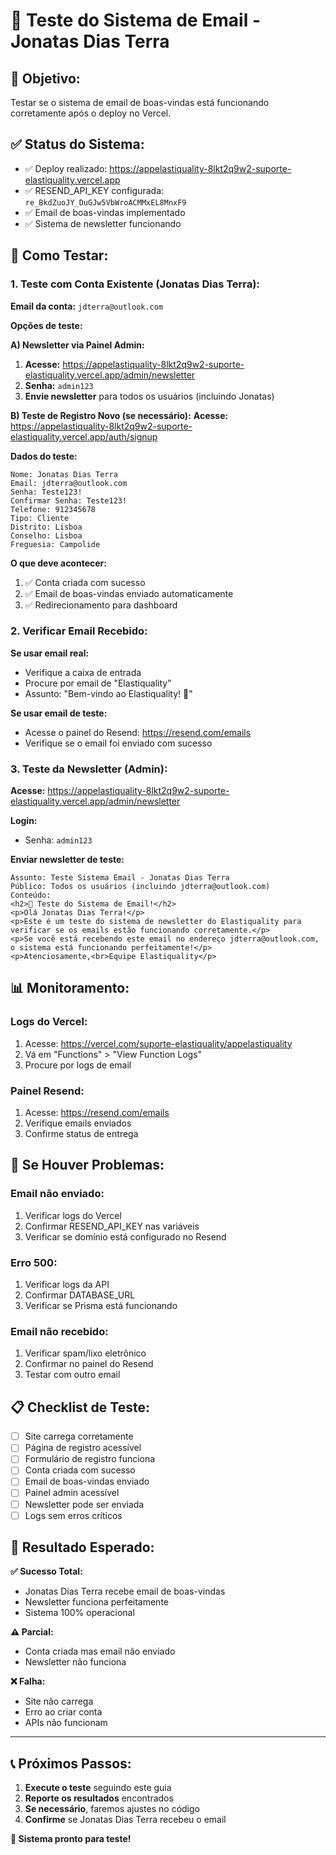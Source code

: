 # 📧 Teste do Sistema de Email - Jonatas Dias Terra

## 🎯 **Objetivo:**
Testar se o sistema de email de boas-vindas está funcionando corretamente após o deploy no Vercel.

## ✅ **Status do Sistema:**
- ✅ Deploy realizado: https://appelastiquality-8lkt2q9w2-suporte-elastiquality.vercel.app
- ✅ RESEND_API_KEY configurada: `re_BkdZuoJY_DuGJw5VbWroACMMxEL8MnxF9`
- ✅ Email de boas-vindas implementado
- ✅ Sistema de newsletter funcionando

## 🧪 **Como Testar:**

### **1. Teste com Conta Existente (Jonatas Dias Terra):**

**Email da conta:** `jdterra@outlook.com`

**Opções de teste:**

**A) Newsletter via Painel Admin:**
1. **Acesse:** https://appelastiquality-8lkt2q9w2-suporte-elastiquality.vercel.app/admin/newsletter
2. **Senha:** `admin123`
3. **Envie newsletter** para todos os usuários (incluindo Jonatas)

**B) Teste de Registro Novo (se necessário):**
**Acesse:** https://appelastiquality-8lkt2q9w2-suporte-elastiquality.vercel.app/auth/signup

**Dados do teste:**
```
Nome: Jonatas Dias Terra
Email: jdterra@outlook.com
Senha: Teste123!
Confirmar Senha: Teste123!
Telefone: 912345678
Tipo: Cliente
Distrito: Lisboa
Conselho: Lisboa
Freguesia: Campolide
```

**O que deve acontecer:**
1. ✅ Conta criada com sucesso
2. ✅ Email de boas-vindas enviado automaticamente
3. ✅ Redirecionamento para dashboard

### **2. Verificar Email Recebido:**

**Se usar email real:**
- Verifique a caixa de entrada
- Procure por email de "Elastiquality"
- Assunto: "Bem-vindo ao Elastiquality! 🎉"

**Se usar email de teste:**
- Acesse o painel do Resend: https://resend.com/emails
- Verifique se o email foi enviado com sucesso

### **3. Teste da Newsletter (Admin):**

**Acesse:** https://appelastiquality-8lkt2q9w2-suporte-elastiquality.vercel.app/admin/newsletter

**Login:**
- Senha: `admin123`

**Enviar newsletter de teste:**
```
Assunto: Teste Sistema Email - Jonatas Dias Terra
Público: Todos os usuários (incluindo jdterra@outlook.com)
Conteúdo: 
<h2>🎉 Teste do Sistema de Email!</h2>
<p>Olá Jonatas Dias Terra!</p>
<p>Este é um teste do sistema de newsletter do Elastiquality para verificar se os emails estão funcionando corretamente.</p>
<p>Se você está recebendo este email no endereço jdterra@outlook.com, o sistema está funcionando perfeitamente!</p>
<p>Atenciosamente,<br>Equipe Elastiquality</p>
```

## 📊 **Monitoramento:**

### **Logs do Vercel:**
1. Acesse: https://vercel.com/suporte-elastiquality/appelastiquality
2. Vá em "Functions" > "View Function Logs"
3. Procure por logs de email

### **Painel Resend:**
1. Acesse: https://resend.com/emails
2. Verifique emails enviados
3. Confirme status de entrega

## 🔧 **Se Houver Problemas:**

### **Email não enviado:**
1. Verificar logs do Vercel
2. Confirmar RESEND_API_KEY nas variáveis
3. Verificar se domínio está configurado no Resend

### **Erro 500:**
1. Verificar logs da API
2. Confirmar DATABASE_URL
3. Verificar se Prisma está funcionando

### **Email não recebido:**
1. Verificar spam/lixo eletrônico
2. Confirmar no painel do Resend
3. Testar com outro email

## 📋 **Checklist de Teste:**

- [ ] Site carrega corretamente
- [ ] Página de registro acessível
- [ ] Formulário de registro funciona
- [ ] Conta criada com sucesso
- [ ] Email de boas-vindas enviado
- [ ] Painel admin acessível
- [ ] Newsletter pode ser enviada
- [ ] Logs sem erros críticos

## 🎉 **Resultado Esperado:**

**✅ Sucesso Total:**
- Jonatas Dias Terra recebe email de boas-vindas
- Newsletter funciona perfeitamente
- Sistema 100% operacional

**⚠️ Parcial:**
- Conta criada mas email não enviado
- Newsletter não funciona

**❌ Falha:**
- Site não carrega
- Erro ao criar conta
- APIs não funcionam

---

## 📞 **Próximos Passos:**

1. **Execute o teste** seguindo este guia
2. **Reporte os resultados** encontrados
3. **Se necessário**, faremos ajustes no código
4. **Confirme** se Jonatas Dias Terra recebeu o email

**🚀 Sistema pronto para teste!**
